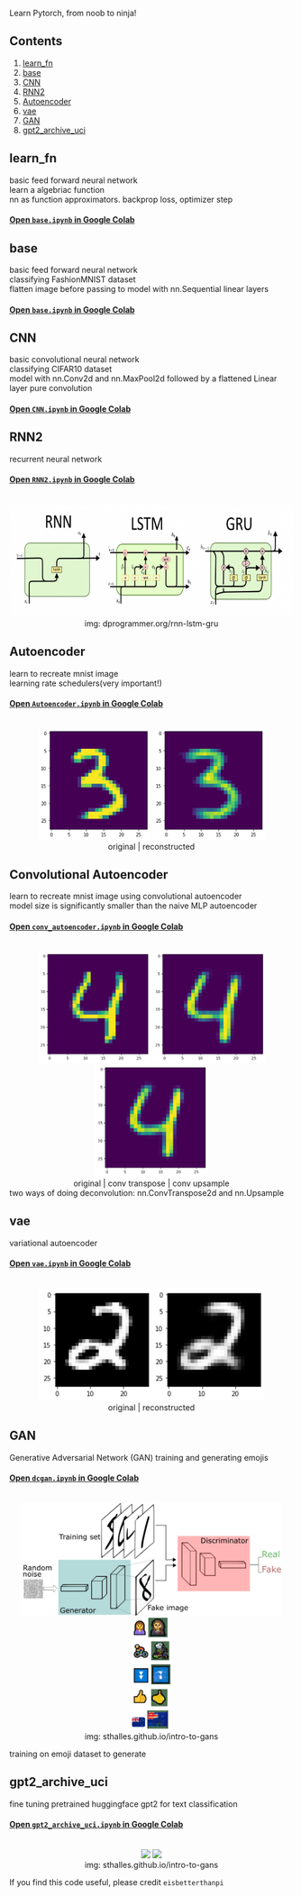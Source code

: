 
Learn Pytorch, from noob to ninja!

<!-- [![Open In Colab](https://colab.research.google.com/assets/colab-badge.svg)](https://colab.research.google.com/github/eisbetterthanpi/python/pytorch/blob/master/Autoencoder.ipynb) -->

## Contents
1. [learn_fn](#learn_fn)
2. [base](#base)
3. [CNN](#cnn)
4. [RNN2](#rnn2)
5. [Autoencoder](#autoencoder)
6. [vae](#vae)
7. [GAN](#gan)
8. [gpt2_archive_uci](#gpt2_archive_uci)
<!-- 4. [Fourth Example](#fourth-examplehttpwwwfourthexamplecom) -->

## learn_fn
basic feed forward neural network<br />
learn a algebriac function<br />
nn as function approximators. backprop loss, optimizer step
#### [Open `base.ipynb` in Google Colab](https://colab.research.google.com/github/eisbetterthanpi/pytorch/blob/master/base.ipynb)


## base
basic feed forward neural network<br />
classifying FashionMNIST dataset<br />
flatten image before passing to model with nn.Sequential linear layers
#### [Open `base.ipynb` in Google Colab](https://colab.research.google.com/github/eisbetterthanpi/pytorch/blob/master/base.ipynb)

## CNN
basic convolutional neural network<br />
classifying CIFAR10 dataset<br />
model with nn.Conv2d and nn.MaxPool2d followed by a flattened Linear layer
pure convolution
#### [Open `CNN.ipynb` in Google Colab](https://colab.research.google.com/github/eisbetterthanpi/pytorch/blob/master/CNN.ipynb)


## RNN2
recurrent neural network

#### [Open `RNN2.ipynb` in Google Colab](https://colab.research.google.com/github/eisbetterthanpi/pytorch/blob/master/RNN2.ipynb)

<div align="center">
  <div>&nbsp;</div>
  <img src="resources/rnn.png" height="200"/>
  <div align="center">img: dprogrammer.org/rnn-lstm-gru</div>
</div>


## Autoencoder
learn to recreate mnist image<br />
learning rate schedulers(very important!)<br />
#### [Open `Autoencoder.ipynb` in Google Colab](https://colab.research.google.com/github/eisbetterthanpi/pytorch/blob/master/Autoencoder.ipynb)
<div align="center">
  <div>&nbsp;</div>
  <img src="resources/ae_og.png" width="200"/> 
  <img src="resources/ae_re.png" width="200"/> 
  <div align="center">original | reconstructed </div>
</div>


## Convolutional Autoencoder
learn to recreate mnist image using convolutional autoencoder<br />
model size is significantly smaller than the naive MLP autoencoder<br />
#### [Open `conv_autoencoder.ipynb` in Google Colab](https://colab.research.google.com/github/eisbetterthanpi/pytorch/blob/master/conv_autoencoder.ipynb)
<div align="center">
  <div>&nbsp;</div>
  <img src="resources/og4.png" width="200"/> 
  <img src="resources/convt4.png" width="200"/> 
  <img src="resources/upsample4.png" width="200"/> 
  <div align="center">original | conv transpose | conv upsample </div>
</div>
two ways of doing deconvolution: nn.ConvTranspose2d and nn.Upsample

## vae
variational autoencoder
#### [Open `vae.ipynb` in Google Colab](https://colab.research.google.com/github/eisbetterthanpi/pytorch/blob/master/vae.ipynb)
<div align="center">
  <div>&nbsp;</div>
  <img src="resources/vae.png" width="400"/>
  <div align="center">original | reconstructed </div>
</div>

<!-- 
[Paper](https://arxiv.org/abs/2312.01479) |
[Website](https://research.myshell.ai/open-voice) 
[Video](https://github.com/myshell-ai/OpenVoice/assets/40556743/3cba936f-82bf-476c-9e52-09f0f417bb2f)
 -->

## GAN
Generative Adversarial Network (GAN)
training and generating emojis
#### [Open `dcgan.ipynb` in Google Colab](https://colab.research.google.com/github/eisbetterthanpi/pytorch/blob/master/dcgan.ipynb)

<div align="center">
  <div>&nbsp;</div>
  <img src="resources/gan_arch.png" height="200"/> 
  <img src="resources/gan.jpg" height="200"/> 
  <div align="center">img: sthalles.github.io/intro-to-gans</div>
</div>

training on emoji dataset to generate 

## gpt2_archive_uci
fine tuning pretrained huggingface gpt2 for text classification
#### [Open `gpt2_archive_uci.ipynb` in Google Colab](https://colab.research.google.com/github/eisbetterthanpi/pytorch/blob/master/gpt2_archive_uci.ipynb)

<div align="center">
  <div>&nbsp;</div>
  <img src="resources/gpt_train.png" height="200"/> 
  <img src="resources/gpt_matrix.png" height="200"/> 
  <div align="center">img: sthalles.github.io/intro-to-gans</div>
</div>

<!--  -->

If you find this code useful, please credit `eisbetterthanpi`
<!-- [website](https://github.com/eisbetterthanpi) -->
[website]: https://github.com/eisbetterthanpi

